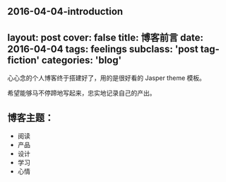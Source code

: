 2016-04-04-introduction
---
layout: post
cover: false
title: 博客前言
date: 2016-04-04
tags: feelings
subclass: 'post tag-fiction'
categories: 'blog'
---


心心念的个人博客终于搭建好了，用的是很好看的 Jasper theme 模板。

希望能够马不停蹄地写起来，忠实地记录自己的产出。

## 博客主题：  

- 阅读
- 产品
- 设计
- 学习
- 心情
